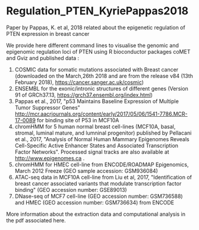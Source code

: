 # Regulation_PTEN_KyriePappas2018
Paper by Pappas, K. et al, 2018 related about the epigenetic regulation of PTEN expression in breast cancer

We provide here different command lines to visualise the genomic and epigenomic regulation loci of PTEN using R bioconductor packages coMET and Gviz and published data :
1) COSMIC data for somatic mutations associated with Breast cancer (downloaded on the March,26th 2018 and are from the release v84 (13th February 2018), https://cancer.sanger.ac.uk/cosmic)
2) ENSEMBL for the exonic/intronic structures of different genes (Version 91 of GRCh37.13, https://grch37.ensembl.org/index.html)
3) Pappas et al., 2017, "p53 Maintains Baseline Expression of Multiple Tumor Suppressor Genes" http://mcr.aacrjournals.org/content/early/2017/05/06/1541-7786.MCR-17-0089 for binding site of P53 in MCF10A
4) chromHMM for 5 human normal breast cell-lines (MCF10A, basal, stromal, luminal mature, and lumninal progenitor) published by Pellacani et al., 2017, "Analysis of Normal Human Mammary Epigenomes Reveals Cell-Specific Active Enhancer States and Associated Transcription Factor Networks". Processed signal tracks are also available at http://www.epigenomes.ca .
5) chromHMM for HMEC cell-line from ENCODE/ROADMAP Epigenomics, March 2012 Freeze (GEO sample accession: GSM936084)
6) ATAC-seq data in MCF10A cell-line from Liu et al, 2017, "Identification of breast cancer associated variants that modulate transcription factor binding" (GEO accession number: GSE89013)
7) DNase-seq of MCF7 cell-line (GEO accession number: GSM736588) and HMEC (GEO accession number: GSM736634) from ENCODE 

 More information about the extraction data and computational analysis in the pdf associated here.
